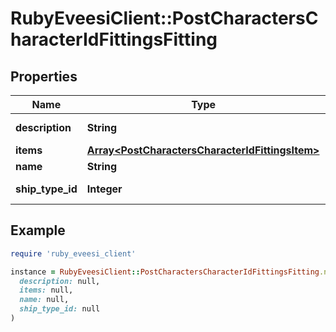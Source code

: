 # RubyEveesiClient::PostCharactersCharacterIdFittingsFitting

## Properties

| Name | Type | Description | Notes |
| ---- | ---- | ----------- | ----- |
| **description** | **String** | description string |  |
| **items** | [**Array&lt;PostCharactersCharacterIdFittingsItem&gt;**](PostCharactersCharacterIdFittingsItem.md) | items array |  |
| **name** | **String** | name string |  |
| **ship_type_id** | **Integer** | ship_type_id integer |  |

## Example

```ruby
require 'ruby_eveesi_client'

instance = RubyEveesiClient::PostCharactersCharacterIdFittingsFitting.new(
  description: null,
  items: null,
  name: null,
  ship_type_id: null
)
```

